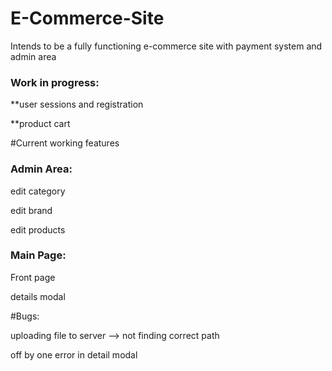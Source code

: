 # E-Commerce-Site
Intends to be a fully functioning e-commerce site with payment system and admin area

<h3><b>Work in progress:</b></h3>

**user sessions and registration

**product cart

#Current working features
<b><h3>Admin Area:</h3></b>

edit category

edit brand

edit products

<b><h3>Main Page:</h3></b>

Front page

details modal

#Bugs:

uploading file to server --> not finding correct path

off by one error in detail modal

